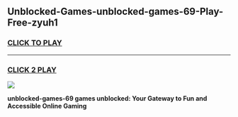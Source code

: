 
## Unblocked-Games-unblocked-games-69-Play-Free-zyuh1
<h3>
<a href="https://premium76.site?title=unblocked-games-69&ref=20M">CLICK TO PLAY</a></h3>
<hr>

<h3>
<a href="https://premium76.site?title=unblocked-games-69&ref=20M">CLICK 2 PLAY</a>
  
</h3>

<a href="https://premium76.site?title=unblocked-games-69&ref=19M"><img src="https://clearcache.store/games.png"></a>


**unblocked-games-69 games unblocked: Your Gateway to Fun and Accessible Online Gaming**
